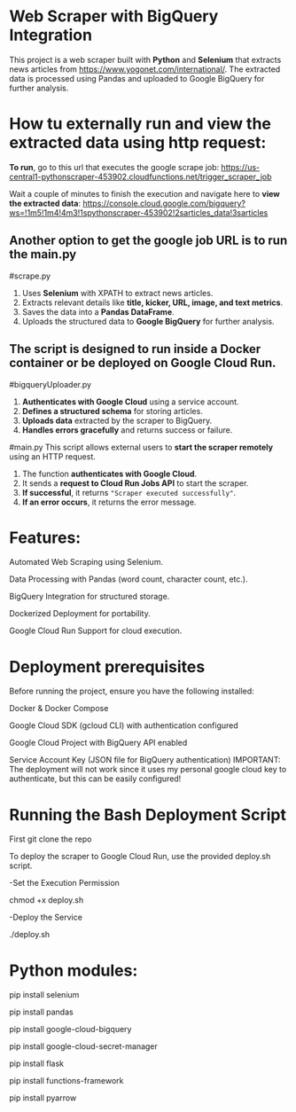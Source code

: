 # Web Scraper with BigQuery Integration

This project is a web scraper built with **Python** and **Selenium** that extracts news articles from https://www.yogonet.com/international/. The extracted data is processed using Pandas and uploaded to Google BigQuery for further analysis.

# How tu externally run and view the extracted data using http request:
**To run**, go to this url that executes the google scrape job: https://us-central1-pythonscraper-453902.cloudfunctions.net/trigger_scraper_job

Wait a couple of minutes to finish the execution and navigate here to **view the extracted data**: https://console.cloud.google.com/bigquery?ws=!1m5!1m4!4m3!1spythonscraper-453902!2sarticles_data!3sarticles

Another option to get the google job URL is to run the main.py
------------------------------------------------------
#scrape.py
1. Uses **Selenium** with XPATH to extract news articles.
2. Extracts relevant details like **title, kicker, URL, image, and text metrics**.
3. Saves the data into a **Pandas DataFrame**.
4. Uploads the structured data to **Google BigQuery** for further analysis.

The script is designed to run **inside a Docker container** or be deployed on **Google Cloud Run**.
------------------------------------------------------
#bigqueryUploader.py

1. **Authenticates with Google Cloud** using a service account.
2. **Defines a structured schema** for storing articles.
3. **Uploads data** extracted by the scraper to BigQuery.
4. **Handles errors gracefully** and returns success or failure.

#main.py
This script allows external users to **start the scraper remotely** using an HTTP request.
1. The function **authenticates with Google Cloud**.
2. It sends a **request to Cloud Run Jobs API** to start the scraper.
3. **If successful**, it returns `"Scraper executed successfully"`.
4. **If an error occurs**, it returns the error message.

# Features:

Automated Web Scraping using Selenium.

Data Processing with Pandas (word count, character count, etc.).

BigQuery Integration for structured storage.

Dockerized Deployment for portability.

Google Cloud Run Support for cloud execution.

# Deployment prerequisites

Before running the project, ensure you have the following installed:

Docker & Docker Compose

Google Cloud SDK (gcloud CLI) with authentication configured

Google Cloud Project with BigQuery API enabled

Service Account Key (JSON file for BigQuery authentication) IMPORTANT: The deployment will not work since it uses my personal google cloud key to authenticate, but this can be easily configured!

# Running the Bash Deployment Script

First git clone the repo

To deploy the scraper to Google Cloud Run, use the provided deploy.sh script.

-Set the Execution Permission

chmod +x deploy.sh

-Deploy the Service

./deploy.sh

# Python modules:
pip install selenium

pip install pandas

pip install google-cloud-bigquery

pip install google-cloud-secret-manager

pip install flask

pip install functions-framework

pip install pyarrow
